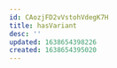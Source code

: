 ```yaml
---
id: CAozjFD2vVstohVdegK7H
title: hasVariant
desc: ''
updated: 1638654398226
created: 1638654395020
---
```



